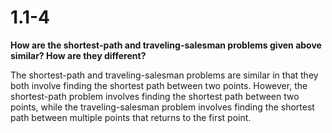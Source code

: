 # 1.1-4
**How are the shortest-path and traveling-salesman problems given above similar? How are they different?**

The shortest-path and traveling-salesman problems are similar in that they both involve finding the shortest path between two points. However, the shortest-path problem involves finding the shortest path between two points, while the traveling-salesman problem involves finding the shortest path between multiple points that returns to the first point.